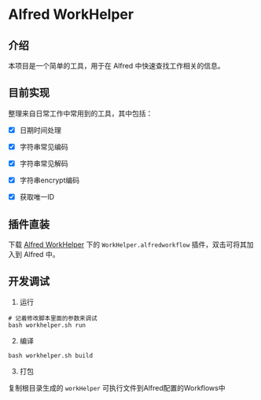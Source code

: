 # Alfred WorkHelper

## 介绍

本项目是一个简单的工具，用于在 Alfred 中快速查找工作相关的信息。

## 目前实现

整理来自日常工作中常用到的工具，其中包括：

- [x] 日期时间处理

- [x] 字符串常见编码

- [x] 字符串常见解码

- [x] 字符串encrypt编码

- [x] 获取唯一ID

## 插件直装

下载 [Alfred WorkHelper](https://github.com/yqchilde/alfred-workhelper/tree/main/alfred_workflow) 下的 `WorkHelper.alfredworkflow` 插件，双击可将其加入到 Alfred 中。

## 开发调试

1. 运行

```shell
# 记着修改脚本里面的参数来调试
bash workhelper.sh run 
```

2. 编译

```shell
bash workhelper.sh build
```

3. 打包

复制根目录生成的 `workHelper` 可执行文件到Alfred配置的Workflows中

